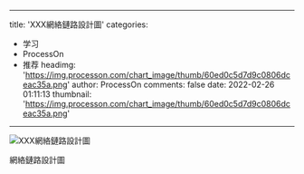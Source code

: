 
---
title: 'XXX網絡鏈路設計圖'
categories: 
 - 学习
 - ProcessOn
 - 推荐
headimg: 'https://img.processon.com/chart_image/thumb/60ed0c5d7d9c0806dceac35a.png'
author: ProcessOn
comments: false
date: 2022-02-26 01:11:13
thumbnail: 'https://img.processon.com/chart_image/thumb/60ed0c5d7d9c0806dceac35a.png'
---

<div>   
<img class="thumb" alt="XXX網絡鏈路設計圖" src="https://img.processon.com/chart_image/thumb/60ed0c5d7d9c0806dceac35a.png" referrerpolicy="no-referrer">
<p>網絡鏈路設計圖</p>  
</div>
            